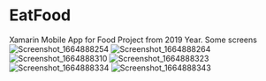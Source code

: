 # EatFood
Xamarin Mobile App for Food
Project from 2019 Year.
Some screens                                
![Screenshot_1664888254](https://user-images.githubusercontent.com/52629691/193825467-30f8a885-f65d-4bcf-b20a-96c10d7bbd48.png)
![Screenshot_1664888264](https://user-images.githubusercontent.com/52629691/193825474-17a4b601-2e1e-48b3-b72e-41d29f3d69ed.png)
![Screenshot_1664888310](https://user-images.githubusercontent.com/52629691/193825482-6fa63c68-5362-442e-ba53-018731aed82f.png)
![Screenshot_1664888323](https://user-images.githubusercontent.com/52629691/193825489-3d38e5e7-d38c-4031-8d20-dbed4b5361c7.png)
![Screenshot_1664888334](https://user-images.githubusercontent.com/52629691/193825498-409f25c0-be32-4ffa-9bfe-1d47b91fdc6e.png)
![Screenshot_1664888343](https://user-images.githubusercontent.com/52629691/193825515-1fb39e54-a1cd-40ad-8434-0afbd1c0b2fa.png)



